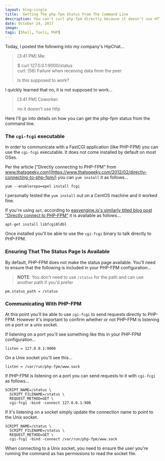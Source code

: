 ```yaml
---
layout: blog-single
title:  Getting The php-fpm Status From The Command Line
description: You can't curl php-fpm directly because it doesn't use HTTP. Here I outline how you _can_ talk directly to PHP-FPM.
date: October 24, 2017
image:
tags: [Shell, Tools, PHP]
---
```


Today, I posted the following into my company's HipChat...

> [3:41 PM] Me:
>
> 
> $ curl 127.0.0.1:9000/status<br>
> curl: (56) Failure when receiving data from the peer
>
>
> Is this supposed to work?

I quickly learned that no, it is not supposed to work...

> [3:41 PM] Coworker:
>
> no it doesn't use http

Here I'll go into details on how you can get the php-fpm status from the command line. 

<!-- excerpt_separator -->

### The `cgi-fcgi` executable

In order to communicate with a FastCGI application (like PHP-FPM) you can use the `cgi-fcgi` executable. It does not come installed by default on most OSes.

Per the article ["Directly connecting to PHP-FPM" from www.thatsgeeky.com](https://www.thatsgeeky.com/2012/02/directly-connecting-to-php-fpm/) you can `yum install` it as follows...

```
yum --enablerepo=epel install fcgi
```

I personally tested the `yum install` out on a CentOS machine and it worked fine.

If you're using `apt`, according to [easyengine.io's similarly titled blog post "Directly connect to PHP-FPM"](https://easyengine.io/tutorials/php/directly-connect-php-fpm/) it is available as follows...

```
apt-get install libfcgi0ldbl
```

Once installed you'll be able to use the `cgi-fcgi` binary to talk directly to PHP-FPM.

### Ensuring That The Status Page Is Available

By default, PHP-FPM does not make the status page available. You'll need to ensure that the following is included in your PHP-FPM configuration...

> **NOTE**: You don't need to use `/status` for the path and can use another path if you'd prefer

```
pm.status_path = /status
```

### Communicating With PHP-FPM

At this point you'll be able to use `cgi-fcgi` to send requests directly to PHP-FPM. However it's important to confirm whether or not PHP-FPM is listening on a port or a unix socket.

If listening on a port you'll see something like this in your PHP-FPM configuration...

```
listen = 127.0.0.1:9000
```

On a Unix socket you'll see this...

```
listen = /var/run/php-fpm/www.sock
```

If PHP-FPM is listening on a port you can send requests to it with `cgi-fcgi` as follows...

```
SCRIPT_NAME=/status \ 
  SCRIPT_FILENAME=/status \
  REQUEST_METHOD=GET \
  cgi-fcgi -bind -connect 127.0.0.1:900
```

If it's listening on a socket simply update the connection name to point to the Unix socket.

```
SCRIPT_NAME=/status \
  SCRIPT_FILENAME=/status \
  REQUEST_METHOD=GET \
  cgi-fcgi -bind -connect /var/run/php-fpm/www.sock
```

When connecting to a Unix socket, you need to ensure the user you're running the command as has permissions to read the socket file.